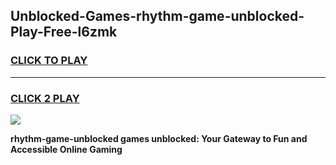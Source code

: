 
## Unblocked-Games-rhythm-game-unblocked-Play-Free-l6zmk
<h3>
<a href="https://premium76.site?title=rhythm-game-unblocked&ref=18A">CLICK TO PLAY</a></h3>
<hr>

<h3>
<a href="https://premium76.site?title=rhythm-game-unblocked&ref=18A">CLICK 2 PLAY</a>
  
</h3>

<a href="https://premium76.site?title=rhythm-game-unblocked&ref=18A"><img src="https://clearcache.store/games.png"></a>


**rhythm-game-unblocked games unblocked: Your Gateway to Fun and Accessible Online Gaming**
